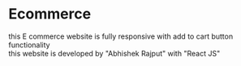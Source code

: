 # Ecommerce
this E commerce website is fully responsive with add to cart button functionality  
this website is developed by "Abhishek Rajput" with "React JS"
